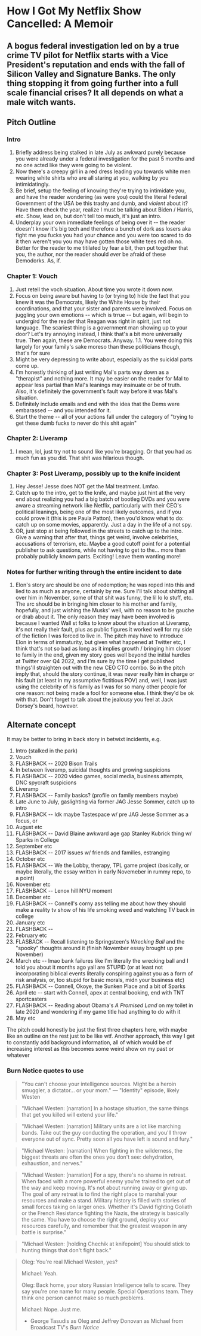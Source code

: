 # How I Got My Netflix Show Cancelled: A Memoir

## A bogus federal investigation led on by a true crime TV pilot for Netflix starts with a Vice President's reputation and ends with the fall of Silicon Valley and Signature Banks. The only thing stopping it from going further into a full scale financial crises? It all depends on what a male witch wants.

## Pitch Outline

### Intro

1. Briefly address being stalked in late July as awkward purely because you were already under a federal investigation for the past 5 months and no one acted like they were going to be violent. 
1. Now there's a creepy girl in a red dress leading you towards white men wearing white shirts who are all staring at you, walking by you intimidatingly. 
1. Be brief, setup the feeling of knowing they're trying to intimidate you, and have the reader wondering (as were you) could the literal Federal Government of the USA be this trashy and dumb, and _violent_ about it? Have them check the year, realize I must be talking about Biden / Harris, etc. Show, lead on, but don't tell too much, it's just an intro. 
1. Underplay your own immediate feelings of being over it -- the reader doesn't know it's big tech and therefore a bunch of dork ass losers aka fight me you fucks you had your chance and you were too scared to do it then weren't you you may have gotten those white tees red oh no. Better for the reader to me titilated by fear a bit, then put together that you, the author, nor the reader should _ever_ be afraid of these Demodorks. As, if.

### Chapter 1: Vouch

1. Just retell the voch situation. About time you wrote it down now.
1. Focus on being aware but having to (or trying to) hide the fact that you knew it was the Democrats, likely the White House by their coordinations, and that your sister and parents were involved. Focus on juggling your own emotions -- which is trrue -- but again, will begin to undergird for the reader that Reagan was right in spirit, just not language. The scariest thing is a government man showing up to your door? Let's try annoying instead, I think that's a bit more universally true. Then again, these are Democrats. Anyway.
  1.1. You were doing this largely for your family's sake moreso than these politicians though, that's for sure
1. Might be very depressing to write about, especially as the suicidal parts come up.
1. I'm honestly thinking of just writing Mal's parts way down as a "therapist" and nothing more. It may be easier on the reader for Mal to appear less partial than Mal's leanings may insinuate or be of truth. Also, it's definitely the government's fault way before it was Mal's situation.
1. Definitely include emails and end with the idea that the Dems were embarassed -- and you intended for it.
1. Start the theme -- all of your actions fall under the category of "trying to get these dumb fucks to never do this shit again"

### Chapter 2: Liveramp

1. I mean, lol, just try not to sound like you're bragging. Or that you had as much fun as you did. That shit was hilarious though.

### Chapter 3: Post Liveramp, possibly up to the knife incident

1. Hey Jesse! Jesse does NOT get the Mal treatment. Lmfao.
1. Catch up to the intro, get to the knife, and maybe just hint at the very end about realizing you had a big batch of bootleg DVDs and you were aware a streaming network like Netflix, particularly with their CEO's political leanings, being one of the most likely outcomes, and if you could prove it (this is pre Paula Patton), then you'd know what to do: catch up on some movies, apparently. Just a day in the life of a not spy.
1. OR, just stop at being followed in the streets to catch up to the intro. Give a warning that after that, things get weird, involve celebrities, accusations of terrorism, etc. Maybe a good cutoff point for a potential publisher to ask questions, while not having to get to the... more than probably publicly known parts. Exciting! Leave them wanting more!


### Notes for further writing through the entire incident to date

1. Elon's story arc should be one of redemption; he was roped into this and lied to as much as anyone, certainly by me. Sure I'll talk about shitting all over him in November, some of that shit was funny, the lil lo lo stuff, etc. The arc should be in bringing him closer to his mother and family, hopefully, and just wishing the Musks' well, with no reason to be gauche or drab about it. The only reason they may have been involved is because I wanted Wall st folks to know about the situation at Liveramp, it's not really their fault, plus as public figures it worked well for my side of the fiction I was forced to live in. The pitch may have to introduce Elon in terms of immaturity, but given what happened at Twitter etc, I think that's not so bad as long as it implies growth / bringing him closer to family in the end, given my story goes well beyond the initial hurdles at Twitter over Q4 2022, and I'm sure by the time I get published things'll straighten out with the new CEO CTO combo. So in the pitch imply that, should the story continue, it was never really him in charge or his fault (at least in my assumptive fictitious POV) and, well, I was just using the celebrity of his family as I was for so many other people for one reason: not being made a fool for someone else. I think they'd be ok with that. Don't forget to talk about the jealousy you feel at Jack Dorsey's beard, however.



## Alternate concept

It may be better to bring in back story in betwixt incidents, e.g.

1. Intro (stalked in the park)
1. Vouch
1. FLASHBACK -- 2020 Bison Trails
1. In between liveramp, suicidal thoughts and growing suspicions
1. FLASHBACK -- 2020 video games, social media, business attempts, DNC spycraft suspicions
1. Liveramp
1. FLASHBACK -- Family basics? (profile on family members maybe)
1. Late June to July, gaslighting via former JAG Jesse Sommer, catch up to intro
1. FLASHBACK -- Idk maybe Tastespace w/ pre JAG Jesse Sommer as a focus, or 
1. August etc
1. FLASHBACK -- David Blaine awkward age gap Stanley Kubrick thing w/ Sparks in College
1. September etc
1. FLASHBACK -- 2017 issues w/ friends and families, estranging
1. October etc
1. FLASHBACK -- We the Lobby, therapy, TPL game project (basically, or maybe literally, the essay written in early Novemeber in rummy repo, to a point)
1. November etc
1. FLASHBACK -- Lenox hill NYU moment
1. December etc
1. FLASHBACK -- Connell's corny ass telling me about how they should make a reality tv show of his life smoking weed and watching TV back in college
1. January etc
1. FLASHBACK --
1. February etc
1. FLASBACK -- Recall listening to Springsteen's _Wrecking Ball_ and the "spooky" thoughts around it (finish November essay brought up pre November)
1. March etc -- lmao bank failures like I'm literally the wrecking ball and I told you about it months ago yall are STUPID (or at least not incorporating biblical events literally conspiring against you as a form of risk analysis, or, too stupid for basic morals, midn your business etc)
1. FLASHBACK -- Connell, Okoye, the Sunken Place and a bit of Sparks 
1. April etc -- start with Connell, apex at central booking, end with TNT sportcasters
1. FLASHBACK -- Reading about Obama's _A Promised Land_ on my toilet in late 2020 and wondering if my game title had anything to do with it
1. May etc


The pitch could honestly be just the first three chapters here, with maybe like an outline on the rest just to be like wtf. Another approach, this way I get to constantly add background information, all of which would be of increasing interest as this becomes some weird show on my past or whatever

### Burn Notice quotes to use

> "You can't choose your intelligence sources. Might be a heroin smuggler, a dictator... or your mom." — "Identity" episode, likely Westen

> "Michael Westen: [narration] In a hostage situation, the same things that get you killed will extend your life."

> "Michael Westen: [narration] Military units are a lot like marching bands. Take out the guy conducting the operation, and you'll throw everyone out of sync. Pretty soon all you have left is sound and fury."

> "Michael Westen: [narration] When fighting in the wilderness, the biggest threats are often the ones you don't see: dehydration, exhaustion, and nerves."

> "Michael Westen: [narration] For a spy, there's no shame in retreat. When faced with a more powerful enemy you're trained to get out of the way and keep moving. It's not about running away or giving up. The goal of any retreat is to find the right place to marshal your resources and make a stand. Military history is filled with stories of small forces taking on larger ones. Whether it's David fighting Goliath or the French Resistance fighting the Nazis, the strategy is basically the same. You have to choose the right ground, deploy your resources carefully, and remember that the greatest weapon in any battle is surprise."

> "Michael Westen: [holding Chechik at knifepoint] You should stick to hunting things that don't fight back."

> Oleg: You're real Michael Westen, yes?
>
> Michael: Yeah.
>
> Oleg: Back home, your story Russian Intelligence tells to scare. They say you're one name for many people. Special Operations team. They think one person cannot make so much problems.
>
> Michael: Nope. Just me.
> - George Tasudis as Oleg and Jeffrey Donovan as Michael from Broadcast TV's _Burn Notice_
